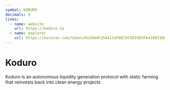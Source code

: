 ```yaml
---
symbol: KODURO
decimals: 9
links:
  - name: website
    url: https://koduro.io
  - name: explorer
    url: https://bscscan.com/token/0x26A4F25A411eF867972633E5FA410031D6346285
---
```


# Koduro

Koduro is an autonomous liquidity generation protocol with static farming that reinvests back into clean energy projects.
